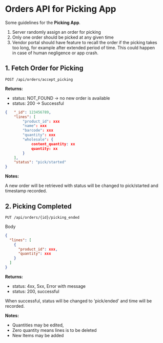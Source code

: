 # Orders API for Picking App

Some guidelines for the **Picking App**.

1. Server randomly assign an order for picking
2. Only one order should be picked at any given time
3. Vendor portal should have feature to recall the order if the picking takes too long, for example after extended period of time. This could happen in case of human negligence or app crash.

## 1. Fetch Order for Picking

```
POST /api/orders/accept_picking
```

**Returns:**

- status: NOT_FOUND -> no new order is available
- status: 200 -> Successful

```json
{   "_id": 123456789,
    "lines": [
        "product_id": xxx
        "name": xxx
        "barcode": xxx
        "quantity": xxx
        "wholesale": {
            content_quantity: xx
            quantity: xx
        }
    ],
    "status": "pick/started"
}
```

**Notes:**

A new order will be retrieved with status will be changed to pick/started and timestamp recorded.

## 2. Picking Completed

```
PUT /api/orders/{id}/picking_ended
```

Body

```json
{
  "lines": [
    {
      "product_id": xxx,
      "quantity": xxx
    }
  ]
}
```

**Returns:**

- status: 4xx, 5xx, Error with message
- status: 200, successful

When successful, status will be changed to 'pick/ended' and time will be recorded.

**Notes:**

- Quantities may be edited,
- Zero quantity means lines is to be deleted
- New Items may be added
